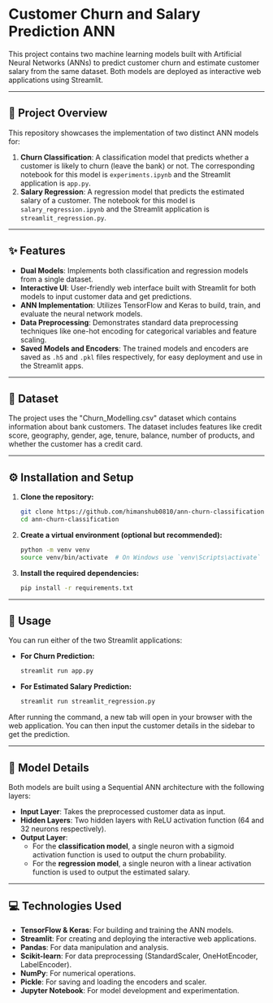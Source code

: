 # Customer Churn and Salary Prediction ANN

This project contains two machine learning models built with Artificial Neural Networks (ANNs) to predict customer churn and estimate customer salary from the same dataset. Both models are deployed as interactive web applications using Streamlit.

-----

## 📜 Project Overview

This repository showcases the implementation of two distinct ANN models for:

1.  **Churn Classification**: A classification model that predicts whether a customer is likely to churn (leave the bank) or not. The corresponding notebook for this model is `experiments.ipynb` and the Streamlit application is `app.py`.
2.  **Salary Regression**: A regression model that predicts the estimated salary of a customer. The notebook for this model is `salary_regression.ipynb` and the Streamlit application is `streamlit_regression.py`.

-----

## ✨ Features

  * **Dual Models**: Implements both classification and regression models from a single dataset.
  * **Interactive UI**: User-friendly web interface built with Streamlit for both models to input customer data and get predictions.
  * **ANN Implementation**: Utilizes TensorFlow and Keras to build, train, and evaluate the neural network models.
  * **Data Preprocessing**: Demonstrates standard data preprocessing techniques like one-hot encoding for categorical variables and feature scaling.
  * **Saved Models and Encoders**: The trained models and encoders are saved as `.h5` and `.pkl` files respectively, for easy deployment and use in the Streamlit apps.

-----

## 💾 Dataset

The project uses the "Churn\_Modelling.csv" dataset which contains information about bank customers. The dataset includes features like credit score, geography, gender, age, tenure, balance, number of products, and whether the customer has a credit card.

-----

## ⚙️ Installation and Setup

1.  **Clone the repository:**

    ```bash
    git clone https://github.com/himanshub0810/ann-churn-classification.git
    cd ann-churn-classification
    ```

2.  **Create a virtual environment (optional but recommended):**

    ```bash
    python -m venv venv
    source venv/bin/activate  # On Windows use `venv\Scripts\activate`
    ```

3.  **Install the required dependencies:**

    ```bash
    pip install -r requirements.txt
    ```

-----

## 🚀 Usage

You can run either of the two Streamlit applications:

  * **For Churn Prediction:**

    ```bash
    streamlit run app.py
    ```

  * **For Estimated Salary Prediction:**

    ```bash
    streamlit run streamlit_regression.py
    ```

After running the command, a new tab will open in your browser with the web application. You can then input the customer details in the sidebar to get the prediction.

-----

## 🧠 Model Details

Both models are built using a Sequential ANN architecture with the following layers:

  * **Input Layer**: Takes the preprocessed customer data as input.
  * **Hidden Layers**: Two hidden layers with ReLU activation function (64 and 32 neurons respectively).
  * **Output Layer**:
      * For the **classification model**, a single neuron with a sigmoid activation function is used to output the churn probability.
      * For the **regression model**, a single neuron with a linear activation function is used to output the estimated salary.

-----

## 💻 Technologies Used

  * **TensorFlow & Keras**: For building and training the ANN models.
  * **Streamlit**: For creating and deploying the interactive web applications.
  * **Pandas**: For data manipulation and analysis.
  * **Scikit-learn**: For data preprocessing (StandardScaler, OneHotEncoder, LabelEncoder).
  * **NumPy**: For numerical operations.
  * **Pickle**: For saving and loading the encoders and scaler.
  * **Jupyter Notebook**: For model development and experimentation.